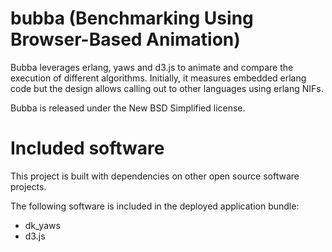 bubba (Benchmarking Using Browser-Based Animation)
==================================================

Bubba leverages erlang, yaws and d3.js to animate and compare the execution of different algorithms. Initially, it measures embedded erlang code but the design allows calling out to other languages using erlang NIFs.

Bubba is released under the New BSD Simplified license.


Included software
=================

This project is built with dependencies on other open source software projects.

The following software is included in the deployed application bundle:

  * dk_yaws
  * d3.js

